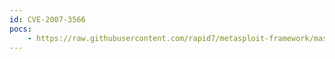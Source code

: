```yaml
---
id: CVE-2007-3566
pocs:
    - https://raw.githubusercontent.com/rapid7/metasploit-framework/master/modules/exploits/windows/misc/borland_interbase.rb
---
```

